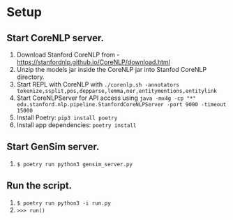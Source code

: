 # Setup

## Start CoreNLP server.
1. Download Stanford CoreNLP from - https://stanfordnlp.github.io/CoreNLP/download.html
2. Unzip the models jar inside the CoreNLP jar into Stanfod CoreNLP directory.
3. Start REPL with CoreNLP with `./corenlp.sh -annotators tokenize,ssplit,pos,depparse,lemma,ner,entitymentions,entitylink`
4. Start CoreNLPServer for API access using `java -mx4g -cp "*" edu.stanford.nlp.pipeline.StanfordCoreNLPServer -port 9000 -timeout 15000`
5. Install Poetry: `pip3 install poetry`
6. Install app dependencies: `poetry install`

## Start GenSim server.
1. `$ poetry run python3 gensim_server.py`

## Run the script.
1. `$ poetry run python3 -i run.py`
2. `>>> run()`